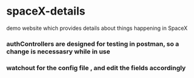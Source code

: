 # spaceX-details
demo website which provides details about things happening in SpaceX


### authControllers are designed for testing in postman, so a change is necessasry while in use
### watchout for the config file , and edit the fields accordingly
